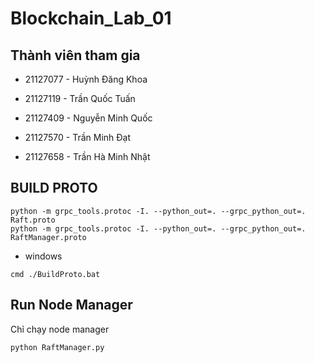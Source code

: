 # Blockchain_Lab_01

## Thành viên tham gia

* 21127077  -   Huỳnh Đăng Khoa

* 21127119 -   Trần Quốc Tuấn

* 21127409  -   Nguyễn Minh Quốc

* 21127570  -   Trần Minh Đạt

* 21127658  -   Trần Hà Minh Nhật

## BUILD PROTO

```
python -m grpc_tools.protoc -I. --python_out=. --grpc_python_out=. Raft.proto
python -m grpc_tools.protoc -I. --python_out=. --grpc_python_out=. RaftManager.proto
```

* windows

```
cmd ./BuildProto.bat
```

## Run Node Manager

Chỉ chạy node manager

```
python RaftManager.py
```